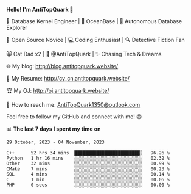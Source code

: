 
**Hello! I'm AntiTopQuark 👋**

🔧 Database Kernel Engineer | 🌊 OceanBase | 🤖 Autonomous Database Explorer

🌱 Open Source Novice | 💻 Coding Enthusiast | 🔍 Detective Fiction Fan

😸 Cat Dad x2 | 🎉 @AntiTopQuark | ✨ Chasing Tech & Dreams

🌐 My blog: http://blog.antitopquark.website/

📄 My Resume: http://cv_cn.antitopquark.website/

🏆 My OJ: http://oj.antitopquark.website/

📧 How to reach me: AntiTopQuark1350@outlook.com

Feel free to follow my GitHub and connect with me! 😄

📊 **The last 7 days I spent my time on** 

<!--START_SECTION:waka-->
```text
29 October, 2023 - 04 November, 2023

C++      52 hrs 34 mins  ████████████████████████░   96.26 % 
Python   1 hr 16 mins    ░░░░░░░░░░░░░░░░░░░░░░░░░   02.32 % 
Other    32 mins         ░░░░░░░░░░░░░░░░░░░░░░░░░   00.99 % 
CMake    7 mins          ░░░░░░░░░░░░░░░░░░░░░░░░░   00.23 % 
SQL      4 mins          ░░░░░░░░░░░░░░░░░░░░░░░░░   00.14 % 
C        1 min           ░░░░░░░░░░░░░░░░░░░░░░░░░   00.06 % 
PHP      0 secs          ░░░░░░░░░░░░░░░░░░░░░░░░░   00.00 %
```
<!--END_SECTION:waka-->


